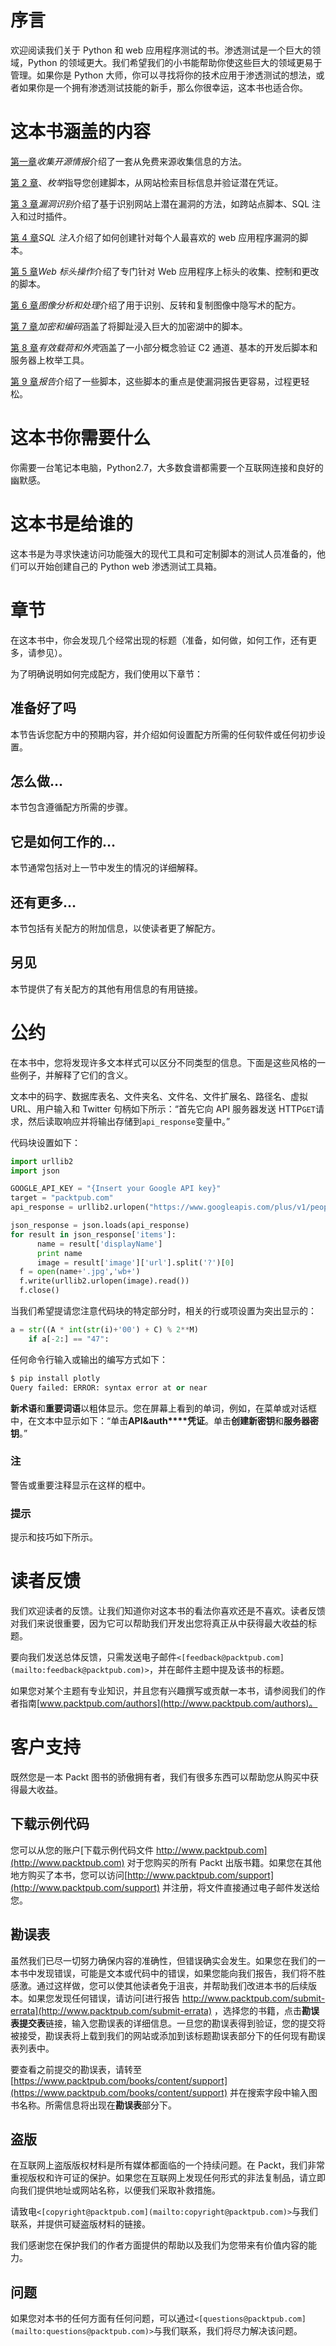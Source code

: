 # 序言

欢迎阅读我们关于 Python 和 web 应用程序测试的书。渗透测试是一个巨大的领域，Python 的领域更大。我们希望我们的小书能帮助你使这些巨大的领域更易于管理。如果你是 Python 大师，你可以寻找将你的技术应用于渗透测试的想法，或者如果你是一个拥有渗透测试技能的新手，那么你很幸运，这本书也适合你。

# 这本书涵盖的内容

[第一章](1.html "Chapter 1. Gathering Open Source Intelligence")*收集开源情报*介绍了一套从免费来源收集信息的方法。

[第 2 章](2.html "Chapter 2. Enumeration")、*枚举*指导您创建脚本，从网站检索目标信息并验证潜在凭证。

[第 3 章](3.html "Chapter 3. Vulnerability Identification")*漏洞识别*介绍了基于识别网站上潜在漏洞的方法，如跨站点脚本、SQL 注入和过时插件。

[第 4 章](4.html "Chapter 4. SQL Injection")*SQL 注入*介绍了如何创建针对每个人最喜欢的 web 应用程序漏洞的脚本。

[第 5 章](5.html "Chapter 5. Web Header Manipulation")*Web 标头操作*介绍了专门针对 Web 应用程序上标头的收集、控制和更改的脚本。

[第 6 章](6.html "Chapter 6. Image Analysis and Manipulation")*图像分析和处理*介绍了用于识别、反转和复制图像中隐写术的配方。

[第 7 章](7.html "Chapter 7. Encryption and Encoding")*加密和编码*涵盖了将脚趾浸入巨大的加密湖中的脚本。

[第 8 章](8.html "Chapter 8. Payloads and Shells")*有效载荷和外壳*涵盖了一小部分概念验证 C2 通道、基本的开发后脚本和服务器上枚举工具。

[第 9 章](9.html "Chapter 9. Reporting")*报告*介绍了一些脚本，这些脚本的重点是使漏洞报告更容易，过程更轻松。

# 这本书你需要什么

你需要一台笔记本电脑，Python2.7，大多数食谱都需要一个互联网连接和良好的幽默感。

# 这本书是给谁的

这本书是为寻求快速访问功能强大的现代工具和可定制脚本的测试人员准备的，他们可以开始创建自己的 Python web 渗透测试工具箱。

# 章节

在这本书中，你会发现几个经常出现的标题（准备，如何做，如何工作，还有更多，请参见）。

为了明确说明如何完成配方，我们使用以下章节：

## 准备好了吗

本节告诉您配方中的预期内容，并介绍如何设置配方所需的任何软件或任何初步设置。

## 怎么做…

本节包含遵循配方所需的步骤。

## 它是如何工作的…

本节通常包括对上一节中发生的情况的详细解释。

## 还有更多…

本节包括有关配方的附加信息，以使读者更了解配方。

## 另见

本节提供了有关配方的其他有用信息的有用链接。

# 公约

在本书中，您将发现许多文本样式可以区分不同类型的信息。下面是这些风格的一些例子，并解释了它们的含义。

文本中的码字、数据库表名、文件夹名、文件名、文件扩展名、路径名、虚拟 URL、用户输入和 Twitter 句柄如下所示：“首先它向 API 服务器发送 HTTP`GET`请求，然后读取响应并将输出存储到`api_response`变量中。”

代码块设置如下：

```py
import urllib2
import json

GOOGLE_API_KEY = "{Insert your Google API key}"
target = "packtpub.com"
api_response = urllib2.urlopen("https://www.googleapis.com/plus/v1/people? query="+target+"&key="+GOOGLE_API_KEY).read()

json_response = json.loads(api_response)
for result in json_response['items']:
      name = result['displayName']
      print name
      image = result['image']['url'].split('?')[0]
  f = open(name+'.jpg','wb+')
  f.write(urllib2.urlopen(image).read())
  f.close()
```

当我们希望提请您注意代码块的特定部分时，相关的行或项设置为突出显示的：

```py
a = str((A * int(str(i)+'00') + C) % 2**M)
    if a[-2:] == "47":
```

任何命令行输入或输出的编写方式如下：

```py
$ pip install plotly
Query failed: ERROR: syntax error at or near

```

**新术语**和**重要词语**以粗体显示。您在屏幕上看到的单词，例如，在菜单或对话框中，在文本中显示如下：“单击**API&auth****凭证**。单击**创建新密钥**和**服务器密钥**。”

### 注

警告或重要注释显示在这样的框中。

### 提示

提示和技巧如下所示。

# 读者反馈

我们欢迎读者的反馈。让我们知道你对这本书的看法你喜欢还是不喜欢。读者反馈对我们来说很重要，因为它可以帮助我们开发出您将真正从中获得最大收益的标题。

要向我们发送总体反馈，只需发送电子邮件`<[feedback@packtpub.com](mailto:feedback@packtpub.com)>`，并在邮件主题中提及该书的标题。

如果您对某个主题有专业知识，并且您有兴趣撰写或贡献一本书，请参阅我们的作者指南[www.packtpub.com/authors](http://www.packtpub.com/authors)。

# 客户支持

既然您是一本 Packt 图书的骄傲拥有者，我们有很多东西可以帮助您从购买中获得最大收益。

## 下载示例代码

您可以从您的账户[下载示例代码文件 http://www.packtpub.com](http://www.packtpub.com) 对于您购买的所有 Packt 出版书籍。如果您在其他地方购买了本书，您可以访问[http://www.packtpub.com/support](http://www.packtpub.com/support) 并注册，将文件直接通过电子邮件发送给您。

## 勘误表

虽然我们已尽一切努力确保内容的准确性，但错误确实会发生。如果您在我们的一本书中发现错误，可能是文本或代码中的错误，如果您能向我们报告，我们将不胜感激。通过这样做，您可以使其他读者免于沮丧，并帮助我们改进本书的后续版本。如果您发现任何错误，请访问[进行报告 http://www.packtpub.com/submit-errata](http://www.packtpub.com/submit-errata) ，选择您的书籍，点击**勘误表提交表**链接，输入您勘误表的详细信息。一旦您的勘误表得到验证，您的提交将被接受，勘误表将上载到我们的网站或添加到该标题勘误表部分下的任何现有勘误表列表中。

要查看之前提交的勘误表，请转至[https://www.packtpub.com/books/content/support](https://www.packtpub.com/books/content/support) 并在搜索字段中输入图书名称。所需信息将出现在**勘误表**部分下。

## 盗版

在互联网上盗版版权材料是所有媒体都面临的一个持续问题。在 Packt，我们非常重视版权和许可证的保护。如果您在互联网上发现任何形式的非法复制品，请立即向我们提供地址或网站名称，以便我们采取补救措施。

请致电`<[copyright@packtpub.com](mailto:copyright@packtpub.com)>`与我们联系，并提供可疑盗版材料的链接。

我们感谢您在保护我们的作者方面提供的帮助以及我们为您带来有价值内容的能力。

## 问题

如果您对本书的任何方面有任何问题，可以通过`<[questions@packtpub.com](mailto:questions@packtpub.com)>`与我们联系，我们将尽力解决该问题。